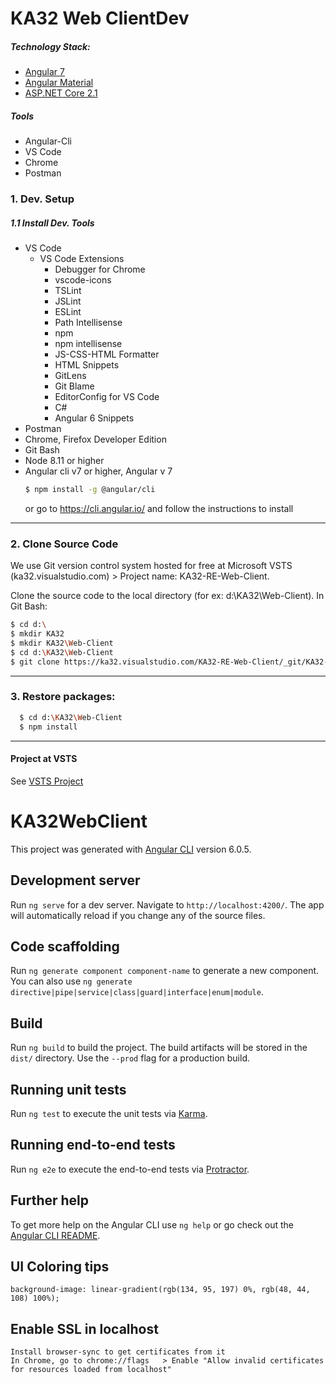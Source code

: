 # KA32 Web ClientDev

##### Technology Stack:
  - [Angular 7](https://.angular.io/)
  - [Angular Material](http://angular.material.io)
  - [ASP.NET Core 2.1](https://www.asp.net/)
##### Tools
  - Angular-Cli
  - VS Code
  - Chrome
  - Postman


### 1. Dev. Setup

##### 1.1 Install Dev. Tools
- VS Code
   - VS Code Extensions
     - Debugger for Chrome
     - vscode-icons
     - TSLint
     - JSLint
     - ESLint
     - Path Intellisense
     - npm
     - npm intellisense
     - JS-CSS-HTML Formatter
     - HTML Snippets
     - GitLens
     - Git Blame
     - EditorConfig for VS Code
     - C#
     - Angular 6 Snippets
- Postman
- Chrome, Firefox Developer Edition
- Git Bash
- Node 8.11 or higher
- Angular cli v7 or higher, Angular v 7
     ```sh
     $ npm install -g @angular/cli
     ```
    or go to https://cli.angular.io/ and follow the instructions to install
---

### 2. Clone Source Code
  We use Git version control system hosted for free at Microsoft VSTS (ka32.visualstudio.com) > Project name: KA32-RE-Web-Client.
  
  Clone the source code to the local directory (for ex: d:\KA32\Web-Client).
  In Git Bash:
  ```sh
  $ cd d:\
  $ mkdir KA32
  $ mkdir KA32\Web-Client
  $ cd d:\KA32\Web-Client
  $ git clone https://ka32.visualstudio.com/KA32-RE-Web-Client/_git/KA32-RE-Web-Client
  ```
---
### 3. Restore packages:
  ```sh
    $ cd d:\KA32\Web-Client
    $ npm install
  ```
---
#### Project at VSTS

See [VSTS Project](https://ka32.visualstudio.com/_git/KA32-RE-Web-Client)

# KA32WebClient

This project was generated with [Angular CLI](https://github.com/angular/angular-cli) version 6.0.5.

## Development server

Run `ng serve` for a dev server. Navigate to `http://localhost:4200/`. The app will automatically reload if you change any of the source files.

## Code scaffolding

Run `ng generate component component-name` to generate a new component. You can also use `ng generate directive|pipe|service|class|guard|interface|enum|module`.

## Build

Run `ng build` to build the project. The build artifacts will be stored in the `dist/` directory. Use the `--prod` flag for a production build.

## Running unit tests

Run `ng test` to execute the unit tests via [Karma](https://karma-runner.github.io).

## Running end-to-end tests

Run `ng e2e` to execute the end-to-end tests via [Protractor](http://www.protractortest.org/).

## Further help

To get more help on the Angular CLI use `ng help` or go check out the [Angular CLI README](https://github.com/angular/angular-cli/blob/master/README.md).

## UI Coloring tips
    background-image: linear-gradient(rgb(134, 95, 197) 0%, rgb(48, 44, 108) 100%);
	
## Enable SSL in localhost
	Install browser-sync to get certificates from it
	In Chrome, go to chrome://flags   > Enable "Allow invalid certificates for resources loaded from localhost"